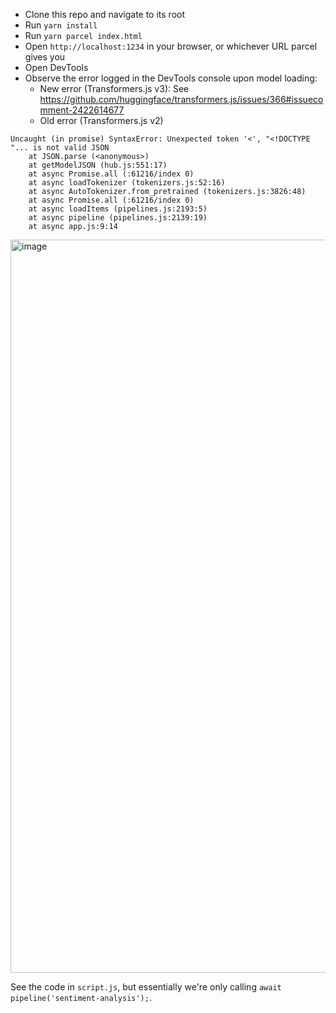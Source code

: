 * Clone this repo and navigate to its root
* Run `yarn install`
* Run `yarn parcel index.html`
* Open `http://localhost:1234` in your browser, or whichever URL parcel gives you
* Open DevTools
* Observe the error logged in the DevTools console upon model loading:
    * New error (Transformers.js v3): See https://github.com/huggingface/transformers.js/issues/366#issuecomment-2422614677 
    * Old error (Transformers.js v2) 
```
Uncaught (in promise) SyntaxError: Unexpected token '<', "<!DOCTYPE "... is not valid JSON
    at JSON.parse (<anonymous>)
    at getModelJSON (hub.js:551:17)
    at async Promise.all (:61216/index 0)
    at async loadTokenizer (tokenizers.js:52:16)
    at async AutoTokenizer.from_pretrained (tokenizers.js:3826:48)
    at async Promise.all (:61216/index 0)
    at async loadItems (pipelines.js:2193:5)
    at async pipeline (pipelines.js:2139:19)
    at async app.js:9:14
```
<img width="1173" alt="image" src="https://github.com/maudnals/bug-repro-transformersjs/assets/9762897/ed5502de-65a8-4789-8e2f-01a3a643e38d">

See the code in `script.js`, but essentially we're only calling `await pipeline('sentiment-analysis');`.

